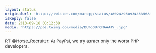 ```yaml
---
layout: status
originalUrl: 'https://twitter.com/marcgg/status/380242950934253568'
isReply: false
date: 2013-09-18 08:12:38
media: 'https://pbs.twimg.com/media/BUTo0UrCMAAA0V_.jpg'
---
```


RT @Horse_Recruiter: At PayPal, we try attract only the worst PHP developers. 
